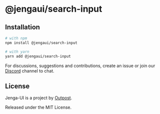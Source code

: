 # @jengaui/search-input

## Installation

```sh
# with npm
npm install @jengaui/search-input

# with yarn
yarn add @jengaui/search-input
```

For discussions, suggestions and contributions, create an issue or join our [Discord](https://discord.gg/sHnHPnAPZj) channel to chat.

## License

Jenga-UI is a project by [Outpost](https://outpost.run).

Released under the MIT License.
